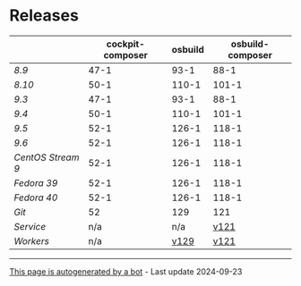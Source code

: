 # Releases
|       | cockpit-composer    | osbuild    | osbuild-composer    |
|-------|---------------------|------------|---------------------|
*8.9* | 47-1 | 93-1 | 88-1
*8.10* | 50-1 | 110-1 | 101-1
*9.3* | 47-1 | 93-1 | 88-1
*9.4* | 50-1 | 110-1 | 101-1
*9.5* | 52-1 | 126-1 | 118-1
*9.6* | 52-1 | 126-1 | 118-1
*CentOS Stream 9* | 52-1 | 126-1 | 118-1
*Fedora 39* | 52-1 | 126-1 | 118-1
*Fedora 40* | 52-1 | 126-1 | 118-1
*Git* | 52 | 129 | 121
*Service* | n/a | n/a | [v121](https://github.com/osbuild/osbuild-composer/compare/v121...main)
*Workers* | n/a | [v129](https://github.com/osbuild/osbuild/compare/v129...main) | [v121](https://github.com/osbuild/osbuild-composer/compare/v121...main)

---

[This page is autogenerated by a bot](https://gitlab.cee.redhat.com/osbuild/guides-bot/-/blob/main/release_overview.py) - Last update 2024-09-23
